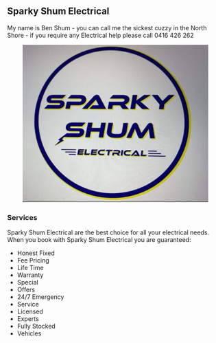 ## Sparky Shum Electrical

My name is Ben Shum - you can call me the sickest cuzzy in the North Shore - if you require any Electrical help please call 0416 426 262

<p align="center">
  <a href="https://jeffreytse.github.io/jekyll-theme-yat">
    <img src="https://github.com/winny1314/SparkyShumElectrical.io/blob/main/Image%201.png"
      alt="Github Pages" />
  </a>
</p>

### Services

Sparky Shum Electrical are the best choice for all your electrical needs. When you book with Sparky Shum Electrical you are guaranteed:

- Honest Fixed
- Fee Pricing
- Life Time
- Warranty
- Special
- Offers
- 24/7 Emergency
- Service
- Licensed
- Experts
- Fully Stocked
- Vehicles

